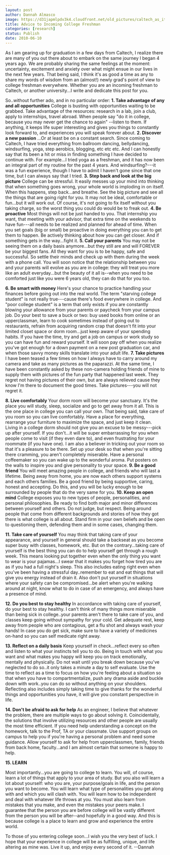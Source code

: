```yaml
---
layout: post
author: Dannah Almasco
image: https://d31japmlpdv3k4.cloudfront.net/old_pictures/caltech_as_it_happens/6a0105349b8251970b013483b49084970c.jpg
title: Advice to Incoming College Freshman
categories: [research]
status: Publish
date: 2010-06-10
---
```



As I am gearing up for graduation in a few days from Caltech, I realize there are many of you out there about to embark on the same journey I began 4 years ago. We are probably sharing the same feelings at the moment: uncertainty, excitement and anxiety over what might ensue in our lives in the next few years. 
That being said, I think it's as good a time as any to share my words of wisdom from an (almost!) newly grad's point of view to college freshman everywhere. Whether you are an incoming freshman to Caltech, or another university...I write and dedicate this post for you.

So..without further ado, and in no particular order:
**1. Take advantage of any and all opportunities**
College is busting with opportunities waiting to be grabbed. Take advantage of the resources: research in a lab, join a club, apply to internships, travel abroad. When people say "do it in college, because you may never get the chance to again" --listen to them. If anything, it keeps life super interesting and gives you things to constantly look forward to, and experiences you will speak forever about. 
**2. Discover a new passion**
...Or at least be on a constant search. Since coming to Caltech, I have tried everything from ballroom dancing, bellydancing, windsurfing, yoga, step aerobics, blogging, etc etc etc. And I can honestly say that its been a hit or miss in finding something I have decided to continue with. For example...I tried yoga as a freshman, and it has now been an integral part of my routine for the past 4 years. And windsurfing?---it was a fun experience, though I have to admit I haven't gone since that one time, but I can always say that I tried. **3. Step back and look at the big picture**
College can be stressful. It easily messes up your mind into thinking that when something goes wrong, your whole world is imploding in on itself. When this happens, step back...and breathe. See the big picture and see all the things that are going right for you. It may not be ideal, comfortable or fun...but it will work out. Of course, it's not going to fix itself without you taking charge, so the worst thing you could do would be to freak out. **4. Be proactive**
Most things will not be just handed to you. That internship you want, that meeting with your advisor, that extra time on the weekends to have fun---all needs to be realized and planned for ahead of time. When you set goals (big or small) be proactive in doing everything you can to get them to happen. Be actively thinking about how you can get closer. And if something gets in the way...fight it. 
**5. Call your parents**
You may not be seeing them on a daily basis anymore...but they still are and will FOREVER be your biggest fans. All they want for you is to be happy, safe and successful. So settle their minds and check up with them during the week with a phone call. You will soon notice that the relationship between you and your parents will evolve as you are in college: they will treat you more like an adult everyday...but the beauty of it all is--when you need to be comforted just like you were 6 years old, they can do that for you too.

**6. Be smart with money**
Here's your chance to practice handling your finances before going out into the real world. The term "starving college student" is not really true---cause there's food everywhere in college. And "poor college student" is a term that only exists if you are constantly blowing your allowance from your parents or paycheck from your campus job. Do your best to save a buck or two: buy used books from online or an upperclassman, learn to cook sometimes instead of going out to restaurants, refrain from acquiring random crap that doesn't fit into your limited closet space or dorm room...just keep aware of your spending habits. If you have the time, try and get a job on campus or work study so you can have fun and reward yourself. It will soon pay off when you realize you've got enough for a down payment on a new post graduation car, and when those savvy money skills translate into your adult life. 
**7. Take pictures**
I have been teased a few times on how I always have to carry around my camera and take as many pictures as the paparazzi. At the same time, I have been constantly asked by these non-camera holding friends of mine to supply them with pictures of the fun party that happened last week. They regret not having pictures of their own, but are always relieved cause they know I'm there to document the good times. Take pictures---you will not regret it.

**8. Live comfortably**
Your dorm room will become your sanctuary. It's the place you will study, sleep, socialize and go to get away from it all. This is the one place in college you can call your own. That being said, take care of you room so you can live comfortably. Have a place for everything, rearrange your furniture to maximize the space, and just keep it clean. Living in a college dorm should not give you an excuse to be messy---pick up after yourself. If you don't...it will be super embarrassing for you when people come to visit (if they even dare to), and even frustrating for your roommate (if you have one). I am also a believer in tricking out your room so that it's a pleasure to be there. Set up your desk so that when you're sitting there cramming, you aren't completely miserable. Have a personal coffeemaker so you can wake up to the wonderful aroma. Put posters on the walls to inspire you and give personality to your space. 
**9. Be a good friend**
You will meet amazing people in college, and friends who will last a lifetime. Being away from home, you are now each others support systems and each others families. Be a good friend by being supportive, caring, honest and accepting. Do this, and you will be lucky enough to be surrounded by people that do the very same for you. 
**10. Keep an open mind**
College exposes you to new types of people, personalities, and personal philosophies. Be ready to find both major and minor differences between yourself and others. Do not judge, but respect. Being around people that come from different backgrounds and stories of how they got there is what college is all about. Stand firm in your own beliefs and be open to questioning them, defending them and in some cases, changing them.

**11. Take care of yourself**
You may think that taking care of your appearance, and yourself in general should take a backseat as you become super busy with classes, homework, etc. But on the contrary...taking care of yourself is the best thing you can do to help yourself get through a rough week. This means looking put together even when the only thing you want to wear is your pajamas...I swear that it makes you forget how tired you are as if you had a full night's sleep. This also includes eating right even when you've been having a stressful day..remember to eat and eat things that will give you energy instead of drain it. Also don't put yourself in situations where your safety can be compromised...be alert when you're walking around at night, know what to do in case of an emergency, and always have a presence of mind.

**12. Do you best to stay healthy**
In accordance with taking care of yourself, do your best to stay healthy. I can't think of many things more miserable than being sick in college..your parents aren't there to take care of you, and classes keep going without sympathy for your cold. Get adequate rest, keep away from people who are contagious, get a flu shot and always wash your hands! In case you do get sick, make sure to have a variety of medicines on-hand so you can self medicate right away.

**13. Reflect on a daily basis**
Keep yourself in check...reflect every so often and listen to what your instincts tell you to do. Being in touch with what you want and what makes you happy will keep you on track emotionally, mentally and physically. Do not wait until you break down because you've neglected to do so..it only takes a minute a day to self evaluate. Use the time to reflect as a time to focus on how you're feeling about a situation so that when you have to compartmentalize, push any drama aside and buckle down with work..you can do so without anything on your shoulders. Reflecting also includes simply taking time to give thanks for the wonderful things and opportunities you have, it will give you constant perspective in life.

**14. Don't be afraid to ask for help**
As an engineer, I believe that whatever the problem, there are multiple ways to go about solving it. Coincidentally, the solutions that involve utilizing resources and other people are usually the most time efficient. If you need help understanding a concept on the homework, talk to the Prof, TA or your classmate. Use support groups on campus to help you if you're having a personal problem and need some guidance. Allow yourself to ask for help from upperclassmen, family, friends from back home, faculty...and I am almost certain that someone is happy to help. 

**15. LEARN**

Most importantly...you are going to college to learn. You will, of course, learn a lot of things that apply to your area of study. But you also will learn a lot about yourself: who you are, your purpose/goals in life, and the person you want to become. You will learn what type of personalities you get along with and which you will clash with. You will learn how to be independent and deal with whatever life throws at you. You must also learn from mistakes that you make, and even the mistakes your peers make. I guarantee that the person you are before college will be vastly 
different from the person you will be after--and hopefully in a good 
way. And this is because college is a place to learn and grow and experience the entire world.

To those of you entering college soon...I wish you the very best of luck. I hope that your experience in college will be as fulfilling, unique, and life altering as mine was. Live it up, and enjoy every second of it. 
--Dannah

